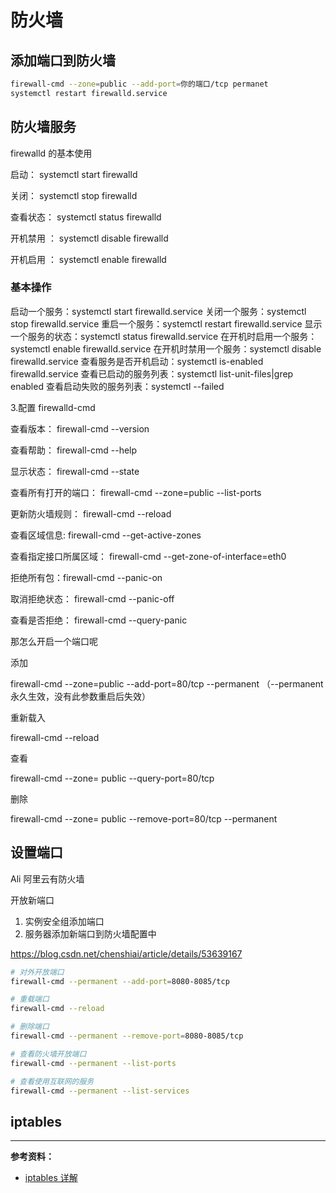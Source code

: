 # 防火墙

## 添加端口到防火墙

```bash
firewall-cmd --zone=public --add-port=你的端口/tcp permanet
systemctl restart firewalld.service
```

## 防火墙服务

firewalld 的基本使用

启动： systemctl start firewalld

关闭： systemctl stop firewalld

查看状态： systemctl status firewalld

开机禁用 ： systemctl disable firewalld

开机启用 ： systemctl enable firewalld

### 基本操作

启动一个服务：systemctl start firewalld.service
关闭一个服务：systemctl stop firewalld.service
重启一个服务：systemctl restart firewalld.service
显示一个服务的状态：systemctl status firewalld.service
在开机时启用一个服务：systemctl enable firewalld.service
在开机时禁用一个服务：systemctl disable firewalld.service
查看服务是否开机启动：systemctl is-enabled firewalld.service
查看已启动的服务列表：systemctl list-unit-files|grep enabled
查看启动失败的服务列表：systemctl --failed

3.配置 firewalld-cmd

查看版本： firewall-cmd --version

查看帮助： firewall-cmd --help

显示状态： firewall-cmd --state

查看所有打开的端口： firewall-cmd --zone=public --list-ports

更新防火墙规则： firewall-cmd --reload

查看区域信息: firewall-cmd --get-active-zones

查看指定接口所属区域： firewall-cmd --get-zone-of-interface=eth0

拒绝所有包：firewall-cmd --panic-on

取消拒绝状态： firewall-cmd --panic-off

查看是否拒绝： firewall-cmd --query-panic

那怎么开启一个端口呢

添加

firewall-cmd --zone=public --add-port=80/tcp --permanent （--permanent 永久生效，没有此参数重启后失效）

重新载入

firewall-cmd --reload

查看

firewall-cmd --zone= public --query-port=80/tcp

删除

firewall-cmd --zone= public --remove-port=80/tcp --permanent

## 设置端口

Ali 阿里云有防火墙

开放新端口

1. 实例安全组添加端口
2. 服务器添加新端口到防火墙配置中

https://blog.csdn.net/chenshiai/article/details/53639167

```bash
# 对外开放端口
firewall-cmd --permanent --add-port=8080-8085/tcp

# 重载端口
firewall-cmd --reload

# 删除端口
firewall-cmd --permanent --remove-port=8080-8085/tcp

# 查看防火墙开放端口
firewall-cmd --permanent --list-ports

# 查看使用互联网的服务
firewall-cmd --permanent --list-services
```

## iptables

---

**参考资料：**

- [iptables 详解](http://www.zsythink.net/archives/1199/)
